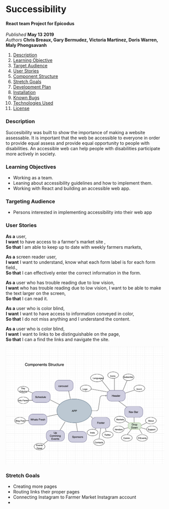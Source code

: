 # Successibility

#### React team Project for Epicodus

_Published_ **May 13 2019**<br>
_Authors_ **Chris Breaux, Gary Bermudez, Victoria Martinez, Doris Warren, Maly Phongsavanh**

1. [Description](#description)
2. [Learning Objective](#learning-objective)
3. [Target Audience](#target-audience)
4. [User Stories](#user-stories)
5. [Component Structure](#Component-Structure)
7. [Stretch Goals](#stretch-goals)
8. [Development Plan](#development-plan)
10. [Installation](#installation)
11. [Known Bugs](#known-bugs)
12. [Technologies Used](#technologies-used)
13. [License](#license)

### Description
Succesibility was built to show the importance of making a website assessable. It is important that the web be accessible to everyone in order to provide equal assess and provide equal opportunity to people with disabilities. An accessible web can help people with disabilities participate more actively in society.

### Learning Objectives
* Working as a team.
* Leaning about accessibility guidelines and how to implement them.
* Working with React and building an accessible web app.

### Targeting Audience
* Persons interested in implementing accessibility into their web app

### User Stories
**As a** user,<br>
**I want** to have access to a farmer's market site ,<br>
**So that** I am able to keep up to date with weekly farmers markets,

**As a** screen reader user,<br>
**I want** I want to understand, know what each form label is for each form field.,<br>
**So that** I can effectively enter the correct information in the form.

**As a** user who has trouble reading due to low vision,<br>
**I want** who has trouble reading due to low vision, I want to be able to make the text larger on the screen,<br>
**So that** I can read it.

**As a** user who is color blind,<br>
**I want** I want to have access to information conveyed in color,<br>
**So that** I do not miss anything and I understand the content.

**As a** user who is color blind,<br>
**I want** I want to links to be distinguishable on the page,<br>
**So that** I can a find the links and navigate the site.

![Component Structure](./src/assets/Component.png?raw=true "Component Structure")

### Stretch Goals

* Creating more pages
* Routing links their proper pages
* Connecting Instagram to Farmer Market Instagram account
*  
